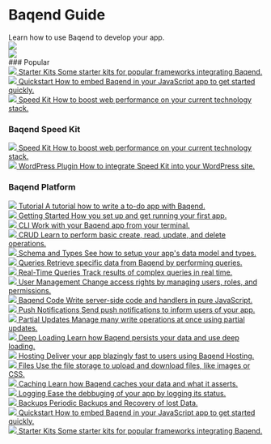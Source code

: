 <!-- # Baqend Guide -->
<div class="stars">
  <div class="container">
    <h1>Baqend Guide</h1>
    Learn how to use Baqend to develop your app.
    <div class="shooting-star">
      <img src="/guide/img/shooting-star.png" />
    </div>
    <div class="shooting-star-right">
      <img src="/guide/img/shooting-star.png" />
    </div>
  </div>
</div>
### Popular
<div class="chapter-container">
  <div class="chapter-item-outer">
    <a class="chapter-item" href="starter-kits/">
      <span class="chapter-heading">
        <span class="icon"><img src="icons/starter_kits.png"/></span>
        <span class="text">Starter Kits</span>
      </span>
      <span class="chapter-info">Some starter kits for popular frameworks integrating Baqend.</span>
    </a>
  </div>
  <div class="chapter-item-outer">
    <a class="chapter-item" href="gettingstarted/">
      <span class="chapter-heading">
        <span class="icon"><img src="icons/quickstart.png"/></span>
        <span class="text">Quickstart</span>
      </span>
      <span class="chapter-info">How to embed Baqend in your JavaScript app to get started quickly.</span>
    </a>
  </div>
  <div class="chapter-item-outer">
    <a class="chapter-item" href="topics/speed-kit/">
      <span class="chapter-heading">
        <span class="icon"><img src="icons/speedkit.png"/></span>
        <span class="text">Speed Kit</span>
      </span>
      <span class="chapter-info">How to boost web performance on your current technology stack.</span>
    </a>
  </div>
</div>

### Baqend Speed Kit
<div class="chapter-container">
  <div class="chapter-item-outer">
    <a class="chapter-item" href="topics/speed-kit/">
      <span class="chapter-heading">
        <span class="icon"><img src="icons/speedkit.png"/></span>
        <span class="text">Speed Kit</span>
      </span>
      <span class="chapter-info">How to boost web performance on your current technology stack.</span>
    </a>
  </div>
  <div class="chapter-item-outer">
    <a class="chapter-item" href="topics/wordpress/">
      <span class="chapter-heading">
        <span class="icon"><img src="icons/wordpress.png"/></span>
        <span class="text">WordPress Plugin</span>
      </span>
      <span class="chapter-info">How to integrate Speed Kit into your WordPress site.</span>
    </a>
  </div>
</div>

### Baqend Platform
<div class="chapter-container">
  <div class="chapter-item-outer">
    <a class="chapter-item" href="https://www.baqend.com/tutorial.html">
      <span class="chapter-heading">
        <span class="icon"><img src="icons/tutorial.png"/></span>
        <span class="text">Tutorial</span>
      </span>
      <span class="chapter-info">A tutorial how to write a to-do app with Baqend.</span>
    </a>
  </div>
  <div class="chapter-item-outer">
    <a class="chapter-item" href="topics/getting-started/">
      <span class="chapter-heading">
        <span class="icon"><img src="icons/getting_started.png"/></span>
        <span class="text">Getting Started</span>
      </span>
      <span class="chapter-info">How you set up and get running your first app.</span>
    </a>
  </div>
  <div class="chapter-item-outer">
    <a class="chapter-item" href="topics/cli/">
      <span class="chapter-heading">
        <span class="icon"><img src="icons/cli.png"/></span>
        <span class="text">CLI</span>
      </span>
      <span class="chapter-info">Work with your Baqend app from your terminal.</span>
    </a>
  </div>
  <!-- a class="chapter-item" href="topics/wordpress/">
    <span class="chapter-icon fa fa-wordpress"></span>
    <span class="chapter-heading">WordPress Plugin</span>
    <span class="chapter-info">Easily host your <br> WordPress blog <br> on Baqend.</span>
  </a -->
  <div class="chapter-item-outer">
    <a class="chapter-item" href="topics/crud/">
      <span class="chapter-heading">
        <span class="icon"><img src="icons/crud.png"/></span>
        <span class="text">CRUD</span>
      </span>
      <span class="chapter-info">Learn to perform basic create, read, update, and delete operations.</span>
    </a>
  </div>
  <div class="chapter-item-outer">
    <a class="chapter-item" href="topics/schema/">
      <span class="chapter-heading">
        <span class="icon"><img src="icons/schema.png"/></span>
        <span class="text">Schema and Types</span>
      </span>
      <span class="chapter-info">See how to setup your app's data model and types.</span>
    </a>
  </div>
  <div class="chapter-item-outer">
    <a class="chapter-item" href="topics/queries/">
      <span class="chapter-heading">
        <span class="icon"><img src="icons/queries.png"/></span>
        <span class="text">Queries</span>
      </span>
      <span class="chapter-info">Retrieve specific data from Baqend by performing queries.</span>
    </a>
  </div>
  <div class="chapter-item-outer">
    <a class="chapter-item" href="topics/realtime/">
      <span class="chapter-heading">
        <span class="icon"><img src="icons/realtime.png"/></span>
        <span class="text">Real-Time Queries</span>
      </span>
      <span class="chapter-info">Track results of complex queries in real time.</span>
    </a>
  </div>
  <div class="chapter-item-outer">
    <a class="chapter-item" href="topics/user-management/">
      <span class="chapter-heading">
        <span class="icon"><img src="icons/users.png"/></span>
        <span class="text">User Management</span>
      </span>
      <span class="chapter-info">Change access rights by managing users, roles, and permissions.</span>
    </a>
  </div>
  <div class="chapter-item-outer">
    <a class="chapter-item" href="topics/baqend-code/">
      <span class="chapter-heading">
        <span class="icon"><img src="icons/code.png"/></span>
        <span class="text">Baqend Code</span>
      </span>
      <span class="chapter-info">Write server-side code and handlers in pure JavaScript.</span>
    </a>
  </div>
  <div class="chapter-item-outer">
    <a class="chapter-item" href="topics/push/">
      <span class="chapter-heading">
        <span class="icon"><img src="icons/push.png"/></span>
        <span class="text">Push Notifications</span>
      </span>
      <span class="chapter-info">Send push notifications to inform users of your app.</span>
    </a>
  </div>
  <div class="chapter-item-outer">
    <a class="chapter-item" href="topics/partial-updates/">
      <span class="chapter-heading">
        <span class="icon"><img src="icons/partial.png"/></span>
        <span class="text">Partial Updates</span>
      </span>
      <span class="chapter-info">Manage many write operations at once using partial updates.</span>
    </a>
  </div>
  <div class="chapter-item-outer">
    <a class="chapter-item" href="topics/deep-loading/">
      <span class="chapter-heading">
        <span class="icon"><img src="icons/deep.png"/></span>
        <span class="text">Deep Loading</span>
      </span>
      <span class="chapter-info">Learn how Baqend persists your data and use deep loading.</span>
    </a>
  </div>
  <div class="chapter-item-outer">
    <a class="chapter-item" href="topics/hosting/">
      <span class="chapter-heading">
        <span class="icon"><img src="icons/hosting.png"/></span>
        <span class="text">Hosting</span>
      </span>
      <span class="chapter-info">Deliver your app blazingly fast to users using Baqend Hosting.</span>
    </a>
  </div>
  <div class="chapter-item-outer">
    <a class="chapter-item" href="topics/files/">
      <span class="chapter-heading">
        <span class="icon"><img src="icons/files.png"/></span>
        <span class="text">Files</span>
      </span>
      <span class="chapter-info">Use the file storage to upload and download files, like images or CSS.</span>
    </a>
  </div>
  <div class="chapter-item-outer">
    <a class="chapter-item" href="topics/caching/">
      <span class="chapter-heading">
        <span class="icon"><img src="icons/caching.png"/></span>
        <span class="text">Caching</span>
      </span>
      <span class="chapter-info">Learn how Baqend caches your data and what it asserts.</span>
    </a>
  </div>
  <div class="chapter-item-outer">
    <a class="chapter-item" href="topics/logging/">
      <span class="chapter-heading">
        <span class="icon"><img src="icons/logging.png"/></span>
        <span class="text">Logging</span>
      </span>
      <span class="chapter-info">Ease the debbuging of your app by logging its status.</span>
    </a>
  </div>
  <div class="chapter-item-outer">
    <a class="chapter-item" href="topics/backups/">
      <span class="chapter-heading">
        <span class="icon"><img src="icons/backup.png"/></span>
        <span class="text">Backups</span>
      </span>
      <span class="chapter-info">Periodic Backups and Recovery of lost Data.</span>
    </a>
  </div>
  <div class="chapter-item-outer">
    <a class="chapter-item" href="gettingstarted/">
      <span class="chapter-heading">
        <span class="icon"><img src="icons/quickstart.png"/></span>
        <span class="text">Quickstart</span>
      </span>
      <span class="chapter-info">How to embed Baqend in your JavaScript app to get started quickly.</span>
    </a>
  </div>
  <div class="chapter-item-outer">
    <a class="chapter-item" href="starter-kits/">
      <span class="chapter-heading">
        <span class="icon"><img src="icons/starter_kits.png"/></span>
        <span class="text">Starter Kits</span>
      </span>
      <span class="chapter-info">Some starter kits for popular frameworks integrating Baqend.</span>
    </a>
  </div>
</div>

<!-- <div class="note">
  <strong>Note:</strong> If you have any questions not answered by this guide, feel free to contact us via <a href="mailto:support@baqend.com">support@baqend.com</a> or the chat on the bottom.
</div> -->
